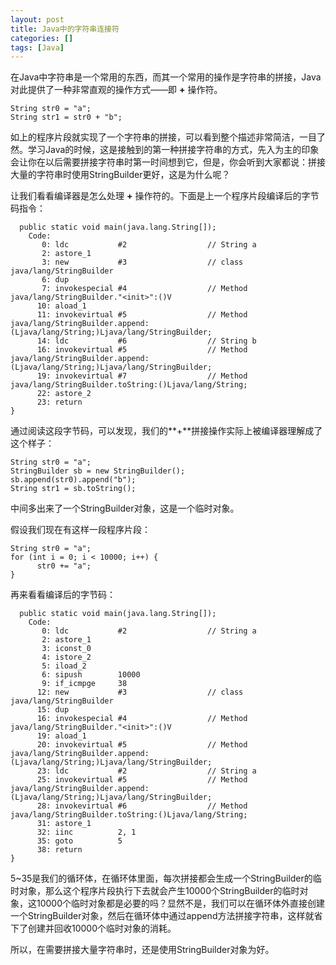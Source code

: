 ```yaml
---
layout: post
title: Java中的字符串连接符
categories: []
tags: [Java]
---
```




在Java中字符串是一个常用的东西，而其一个常用的操作是字符串的拼接，Java对此提供了一种非常直观的操作方式——即 **+** 操作符。

```
String str0 = "a";
String str1 = str0 + "b";
```
如上的程序片段就实现了一个字符串的拼接，可以看到整个描述非常简洁，一目了然。学习Java的时候，这是接触到的第一种拼接字符串的方式，先入为主的印象会让你在以后需要拼接字符串时第一时间想到它，但是，你会听到大家都说：拼接大量的字符串时使用StringBuilder更好，这是为什么呢？

让我们看看编译器是怎么处理 **+** 操作符的。下面是上一个程序片段编译后的字节码指令：
```
  public static void main(java.lang.String[]);
    Code:
       0: ldc           #2                  // String a
       2: astore_1
       3: new           #3                  // class java/lang/StringBuilder
       6: dup
       7: invokespecial #4                  // Method java/lang/StringBuilder."<init>":()V
      10: aload_1
      11: invokevirtual #5                  // Method java/lang/StringBuilder.append:(Ljava/lang/String;)Ljava/lang/StringBuilder;
      14: ldc           #6                  // String b
      16: invokevirtual #5                  // Method java/lang/StringBuilder.append:(Ljava/lang/String;)Ljava/lang/StringBuilder;
      19: invokevirtual #7                  // Method java/lang/StringBuilder.toString:()Ljava/lang/String;
      22: astore_2
      23: return
}
```
通过阅读这段字节码，可以发现，我们的**+**拼接操作实际上被编译器理解成了这个样子：
```
String str0 = "a";
StringBuilder sb = new StringBuilder();
sb.append(str0).append("b");
String str1 = sb.toString();
```
中间多出来了一个StringBuilder对象，这是一个临时对象。

假设我们现在有这样一段程序片段：
```
String str0 = "a";
for (int i = 0; i < 10000; i++) {    
      str0 += "a";
}
```

再来看看编译后的字节码：
```
  public static void main(java.lang.String[]);
    Code:
       0: ldc           #2                  // String a
       2: astore_1
       3: iconst_0
       4: istore_2
       5: iload_2
       6: sipush        10000
       9: if_icmpge     38
      12: new           #3                  // class java/lang/StringBuilder
      15: dup
      16: invokespecial #4                  // Method java/lang/StringBuilder."<init>":()V
      19: aload_1
      20: invokevirtual #5                  // Method java/lang/StringBuilder.append:(Ljava/lang/String;)Ljava/lang/StringBuilder;
      23: ldc           #2                  // String a
      25: invokevirtual #5                  // Method java/lang/StringBuilder.append:(Ljava/lang/String;)Ljava/lang/StringBuilder;
      28: invokevirtual #6                  // Method java/lang/StringBuilder.toString:()Ljava/lang/String;
      31: astore_1
      32: iinc          2, 1
      35: goto          5
      38: return
}

```
5~35是我们的循环体，在循环体里面，每次拼接都会生成一个StringBuilder的临时对象，那么这个程序片段执行下去就会产生10000个StringBuilder的临时对象，这10000个临时对象都是必要的吗？显然不是，我们可以在循环体外直接创建一个StringBuilder对象，然后在循环体中通过append方法拼接字符串，这样就省下了创建并回收10000个临时对象的消耗。

所以，在需要拼接大量字符串时，还是使用StringBuilder对象为好。